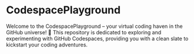 # CodespacePlayground
Welcome to the CodespacePlayground – your virtual coding haven in the GitHub universe! 🚀 This repository is dedicated to exploring and experimenting with GitHub Codespaces, providing you with a clean slate to kickstart your coding adventures.
